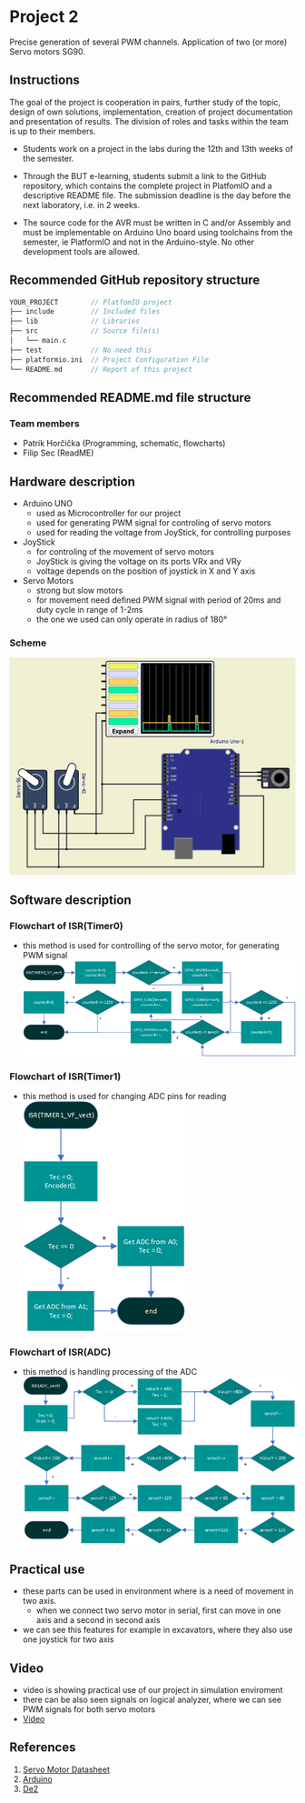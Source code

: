 # Project 2

Precise generation of several PWM channels. Application of two (or more) Servo motors SG90.

## Instructions

The goal of the project is cooperation in pairs, further study of the topic, design of own solutions, implementation, creation of project documentation and presentation of results. The division of roles and tasks within the team is up to their members.

* Students work on a project in the labs during the 12th and 13th weeks of the semester.

* Through the BUT e-learning, students submit a link to the GitHub repository, which contains the complete project in PlatfomIO and a descriptive README file. The submission deadline is the day before the next laboratory, i.e. in 2 weeks.

* The source code for the AVR must be written in C and/or Assembly and must be implementable on Arduino Uno board using toolchains from the semester, ie PlatformIO and not in the Arduino-style. No other development tools are allowed.

## Recommended GitHub repository structure

   ```c
   YOUR_PROJECT        // PlatfomIO project
   ├── include         // Included files
   ├── lib             // Libraries
   ├── src             // Source file(s)
   │   └── main.c
   ├── test            // No need this
   ├── platformio.ini  // Project Configuration File
   └── README.md       // Report of this project
   ```

## Recommended README.md file structure

### Team members

* Patrik Horčička (Programming, schematic, flowcharts)
* Filip Sec (ReadME)

## Hardware description

* Arduino UNO
   * used as Microcontroller for our project
   * used for generating PWM signal for controling of servo motors 
   * used for reading the voltage from JoyStick, for controlling purposes 
* JoyStick
   * for controling of the movement of servo motors
   * JoyStick is giving the voltage on its ports VRx and VRy
   * voltage depends on the position of joystick in X and Y axis
* Servo Motors
   * strong but slow motors
   * for movement need defined PWM signal with period of 20ms and duty cycle in range of 1-2ms
   * the one we used can only operate in radius of 180°

### Scheme
![your figure](images/Schema.png)

## Software description

### Flowchart of ISR(Timer0)
* this method is used for controlling of the servo motor, for generating PWM signal
![your figure](images/timer0.png)

### Flowchart of ISR(Timer1)
* this method is used for changing ADC pins for reading
![your figure](images/FlowCharts.png)

### Flowchart of ISR(ADC)
* this method is handling processing of the ADC 
![your figure](images/ADC_vect.png)

## Practical use
* these parts can be used in environment where is a need of movement in two axis. 
   * when we connect two servo motor in serial, first can move in one axis and a second in second axis 
* we can see this features for example in excavators, where they also use one joystick for two axis

## Video
* video is showing practical use of our project in simulation enviroment 
* there can be also seen signals on logical analyzer, where we can see PWM signals for both servo motors
* [Video](https://youtu.be/9fueH01eipU)

## References

1. [Servo Motor Datasheet](https://robojax.com/learn/arduino/robojax-servo-sg90_datasheet.pdf)
2. [Arduino](https://www.arduino.cc/)
3. [De2](https://moodle.vut.cz/course/view.php?id=258370)